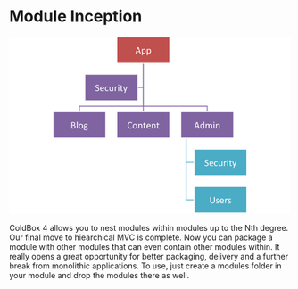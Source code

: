 # Module Inception

![](../images/Modules.png)

ColdBox 4 allows you to nest modules within modules up to the Nth degree. Our final move to hiearchical MVC is complete. Now you can package a module with other modules that can even contain other modules within. It really opens a great opportunity for better packaging, delivery and a further break from monolithic applications. To use, just create a modules folder in your module and drop the modules there as well.

